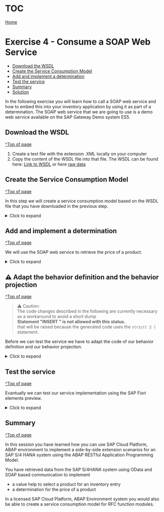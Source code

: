 # TOC
[Home](../../readme.md#exercises)
# Exercise 4 - Consume a SOAP Web Service

- [Download the WSDL](#download-the-wsdl)
- [Create the Service Consumption Model](#create-the-service-consumption-model)
- [Add and implement a determination](#add-and-implement-a-determination)
- [Test the service](#test-the-service)
- [Summary](#summary)
- [Solution](#solution)

In the following exercise you will learn how to call a SOAP web service and how to embed this into your inventory application by using it as part of a determination. The SOAP web service that we are going to use is a demo web service available on the SAP Gateway Demo system ES5.

## Download the WSDL
[^Top of page](#)

1. Create a text file with the extension .XML locally on your computer
2. Copy the content of the WSDL file into that file. The WSDL can be found here: [Link to WSDL](sources/EPM_PRODUCT_SOAP.xml) 
or here [raw data](https://raw.githubusercontent.com/SAP-archive/teched2020-DEV268/main/exercises/ex3/sources/EPM_PRODUCT_SOAP.xml)

## Create the Service Consumption Model
[^Top of page](#)

In this step we will create a service consumption model based on the WSDL file that you have downloaded in the previous step.

<details>
<summary>Click to expand</summary>

1. Navigate to the folder **Business Services > Service Consumption Models** 

2. Right-click on the folder **Service Consumption Models**  and choose **New Service Consumption Model**

   ![New Service Consumption Model](images/service_consumption_model_0000.png)
  
3. The New Service Consumption Model dialogue opens. Here enter the following data:

   Name: `ZRAP620_SC_GETPRICE_###` <br/>
   Description: `Product price from ES5` <br/>
   Remote Consumption Model: `Web Service` (to be selected from the drop down box)

   Press **Next** 

   ![Service Consumption Model](images/service_consumption_model_0020.png)

4. The WSDL file of the SOAP web service that you want to consume must be uploaded in file format. If you have not yet downloaded the WSDL file you have to do this now.

   - Click **Browse** to select the WSDL file that you have downloaded earlier in this exercise
   - Prefix: **`ZRAP620###`**

   ![Web Service Consumption Proxy](images/service_consumption_model_0030.png)

   > **Caution**  
   > Opposed to the prefix that we have chosen for **OData Service Consumption Proxy** we have to choose a leading **Z**.   
   > If not, we get an error message that states:  
   > *Package ZRAP620_### is a customer package, object RAP620### is in SAP namespace.  Use a valid combination of object name*  
   > ![Web Service Consumption Proxy](images/service_consumption_model_0040.png)
   



5. Selection of transport request

   - Select a transport request
   - Press **Finish** 

6. Service Consumption Model

   The Web Service does only have one service operation `get_price`. 

   > **Please note**  
   > The wizard provides code samples for each service operation. The code can be copied using the the *Copy to clipboard* button.
   > We will not do this since in this exercise since we have provided a detailed code sample (see below) which is however based on the code snippet mentioned above.


   ![Web Service Consumption Proxy](images/service_consumption_model_0050.png)

7. Activate your changes

   Press the ![Activate your changes](images/activate.png) button to generate the service consumption model alongside with all dependend objects.

8. Check generated objects

   When refreshing your package in the *Project Explorer* you will notice that several objects have been generated. For those that are used to the generation of SOAP Web Service proxies in on premise systems they will look familiar.

   ![Web Service Consumption Proxy](images/service_consumption_model_0060.png)

</details>

## Add and implement a determination 
[^Top of page](#)

We will use the SOAP web service to retrieve the price of a product.

<details>
<summary>Click to expand</summary>

1. Add a determination in the **behavior definition**

  - Open your behavior definition `ZRAP620_R_INVENTORYTP_###`
  - Add the following code snippets
    - to add a determination for the field `Price`
    - Make the field `Price`also read-only
  
   <pre>
    field ( readonly )
       Price, //determined via determination
   </pre>

   <pre>
   determination GetPrice on modify { field ProductID; }
   </pre>


   ![Web Service Consumption Proxy](images/behavior_definition_0000.png)

   - Select the determination name `GetPrice` and press **CTRL+1** for a quick fix
   - Double click on the quick fix **Add missing method for determination GetPrice in local handler class ...**

   ![Web Service Consumption Proxy](images/behavior_definition_0010.png)

2. Add the following code in the implementation of the method `GetPrice`.

   > **Coding explained**  
   > The following code is using large parts of the code snippets provided by the service consumption model.
   > It has however been adjusted to fit our needs.
   > 1. The destination is not retrieved by calling the method `cl_soap_destination_provider=>create_by_cloud_destination( )` but by using the method `cl_soap_destination_provider=>create_by_url( )`. This is because the destination service is not available in the ABAP trial systems in SAP Cloud Platform.
   > 2. Instead of using an inline declaration for `destination`and `proxy` these variables are defined beforehand. This way we can avoid that the destination and proxy object are created several times in case multiple inventories are to be created.
   > 3. The data retrieved from the SOAP call is used to update the inventory data via EML.  
   
   > **Do not forget to search and replace the placeholder `###` with the unique number that you have chosen beforehand.**

```abap  
  METHOD GetPrice.
    DATA destination  TYPE REF TO if_soap_destination.
    DATA proxy TYPE REF TO zrap620###co_epm_product_soap.
    DATA reported_inventory_soap LIKE reported-inventory.
    "Ensure idempotence
    READ ENTITIES OF zrap620_r_inventorytp_### IN LOCAL MODE
      ENTITY Inventory
        FIELDS ( Price ProductID )
        WITH CORRESPONDING #( keys )
      RESULT DATA(inventories).

    DELETE inventories WHERE Price IS NOT INITIAL.
    CHECK inventories IS NOT INITIAL.

    DELETE inventories WHERE ProductID =''.
    CHECK inventories IS NOT INITIAL.

    LOOP AT inventories ASSIGNING FIELD-SYMBOL(<inventory>).

      TRY.

          IF destination IS INITIAL.
            destination = cl_soap_destination_provider=>create_by_url( i_url = 'https://sapes5.sapdevcenter.com/sap/bc/srt/xip/sap/zepm_product_soap/002/epm_product_soap/epm_product_soap' ).
          ENDIF.
          IF proxy IS INITIAL.
            proxy = NEW zrap620###co_epm_product_soap(
                             destination = destination
                           ).
          ENDIF.

          DATA(request) = VALUE zrap620###req_msg_type( req_msg_type-product = <inventory>-ProductID ).
          proxy->get_price(
            EXPORTING
              input = request
            IMPORTING
              output = DATA(response)
          ).

          <inventory>-Price = response-res_msg_type-price .
          <inventory>-CurrencyCode = response-res_msg_type-currency.
          "handle response

        CATCH cx_soap_destination_error INTO DATA(soap_destination_error).
          DATA(error_message) = soap_destination_error->get_text(  ).
        CATCH cx_ai_system_fault INTO DATA(ai_system_fault).
          error_message = | code: { ai_system_fault->code  } codetext: { ai_system_fault->codecontext  }  |.
        CATCH zrap620###cx_fault_msg_type INTO DATA(soap_exception).
          error_message = soap_exception->error_text.
          "fill reported structure to be displayed on the UI
          APPEND VALUE #( uuid = <inventory>-uuid
                          %msg = new_message( id = 'ZCM_RAP_GENERATOR'
                                              number = '016'
                                              v1 = error_message
                                              "v2 = messages[ 1 ]-msgv2
                                              "v3 = messages[ 1 ]-msgv3
                                              "v4 = messages[ 1 ]-msgv4
                                              severity = CONV #( 'E' ) )
                           %element-price = if_abap_behv=>mk-on


    ) TO reported_inventory_soap.
          "inventory entries where no price could be retrieved must not be passed to the MODIFY statement
          DELETE inventories INDEX sy-tabix.
      ENDTRY.

    ENDLOOP.

    "update involved instances
    MODIFY ENTITIES OF zrap620_r_inventorytp_### IN LOCAL MODE
      ENTITY Inventory
        UPDATE FIELDS ( Price CurrencyCode )
        WITH VALUE #( FOR inventory IN inventories (
                           %tky      = inventory-%tky
                           Price  = inventory-Price
                           CurrencyCode  = inventory-CurrencyCode
                           ) )
    REPORTED DATA(reported_entities).

    "fill reported
    reported = CORRESPONDING #( DEEP reported_entities ).

    "add reported from SOAP call
    LOOP AT reported_inventory_soap INTO DATA(reported_inventory).
      APPEND reported_inventory TO reported-inventory.
    ENDLOOP.

  ENDMETHOD.
```

3. Activate your changes.

</details>

## ⚠ Adapt the behavior definition and the behavior projection
[^Top of page](#)

> ⚠ Caution:   
> The code changes described in the following are currently necessary as a workaround to avoid a short dump   
> **Statement "INSERT " is not allowed with this status.**   
> that will be raised because the generated code uses the `strict( 2 )` statement.   



Before we can test the service we have to adapt the code of our behavior definition and our behavior projection.

<details>
<summary>Click to expand</summary>

This is because the generator uses the following statement.
<pre>
strict (2);
</pre>
The use of the `strict(2) ;` statement inforces several checks at runtime which for example forbids the use of `insert <db_table> from table <internal table>.`   
The underlying framework of the SOAP proxy runtime however performs such statements. To work around this problem we have either to comment out the strict statements completely or at least to use the `strict ;` mode rather than the more restrictive `strict (2) ;` mode.

The code of your behavior definition and the behavior projection should read as follows:   

### Behavior projection

<pre>
projection;
//strict ( 2 );
strict ;
use draft;

define behavior for ZRAP620_C_INVENTORYTP_### alias Inventory
use etag

{
  use create;
  use update;
  use delete;

  use action Edit;
  use action Activate;
  use action Discard;
  use action Resume;
  use action Prepare;
}
</pre>

### Behavior definition
[^Top of page](#)

<pre>
managed implementation in class ZRAP620_BP_InventoryTP_### unique;
//strict ( 2 );
strict ;
with draft;

define behavior for ZRAP620_R_INVENTORYTP_### alias Inventory
persistent table zrap620_inven###
draft table zrap620_dinv###
etag master LastChangedAt
lock master total etag LocalLastChangedAt
authorization master ( global )

{
  field ( readonly )
  Price, //determined via determination
  InventoryID, //semantic key
  UUID,
  CreatedAt,
  CreatedBy,
  LocalLastChangedAt,
  LastChangedAt,
  LastChangedBy;

  field ( numbering : managed )
  UUID;


  create;
  update;
  delete;

  draft action Edit;
  draft action Activate;
  draft action Discard;
  draft action Resume;
  draft determine action Prepare;

  determination CalculateInventoryID on save { create; }
  determination GetPrice on modify { field ProductID; }

  mapping for ZRAP620_INVEN###
  {
    UUID = UUID;
    InventoryID = INVENTORY_ID;
    ProductID = PRODUCT_ID;
    Quantity = QUANTITY;
    QuantityUnit = QUANTITY_UNIT;
    Price = PRICE;
    CurrencyCode = CURRENCY_CODE;
    Description = DESCRIPTION;
    OverallStatus = OVERALL_STATUS;
    CreatedBy = CREATED_BY;
    CreatedAt = CREATED_AT;
    LastChangedBy = LAST_CHANGED_BY;
    LastChangedAt = LAST_CHANGED_AT;
    LocalLastChangedAt = LOCAL_LAST_CHANGED_AT;
  }
}
</pre>

</details>

## Test the service
[^Top of page](#)

Evantually we can test our service implementation using the SAP Fiori elements preview.   

<details>
<summary>Click to expand</summary>

1. Test service with Fiori Elements preview.  

   - Open the service binding `ZRAP620_UI_INVENTOR_O4_###` (either via **Ctrl+Shift+A** or via navigation in the Project Explorer)
   - Select the entity `Ìnventory`.
   - Press the **Preview** button
    
   ![Open the Fiori Elements preview](images/resulting_app_000.png)

2. Create a new inventory entry and select a valid product id using the value help

   - Select a valid ProductID via the value help (e.g. HT-1011)
    
     ![Create inventory with valid product name](images/resulting_app_010.png)
 
3. Press the **Create** button  

   - When pressing the **Create** button the determination for the price will call the SOAP service
   - The inventory will be created with the price and the currency retrieved from the backend

     ![Inventory with product price](images/resulting_app_025.png)

4. Create an inventory entry with an invalid ProductID (e.g. www).  

   Enter an invalid ProductID, e.g. `HT-1011a`  
   
     ![Inventory with product price](images/resulting_app_020.png)

   > The error message that we have configured if the SOAP call will not be able to find the ProductId in the backend  `Product not found. Try e.g. HT-1000 :)` will not become visible since we have enabled a validation in the UI.
   
  

</details>

## Summary
[^Top of page](#)

In this session you have learned how you can use SAP Cloud Platform, ABAP environment to implement a side-by-side extension scenarios for an SAP S/4 HANA system using the ABAP RESTful Application Programming Model.

You have retrieved data from the SAP S/4HANA system using OData and SOAP based communication to implement

- a value help to select a product for an inventory entry
- a determination for the price of a product

 

In a licensed SAP Cloud Platform, ABAP Environment system you would also be able to create a service consumption model for RFC function modules.

